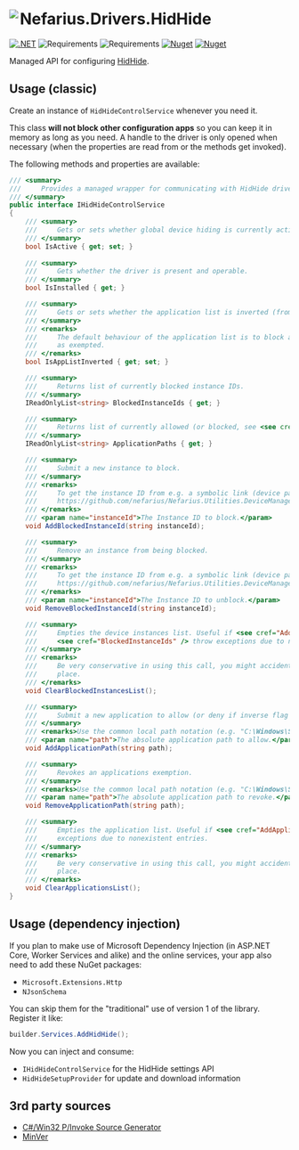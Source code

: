 # <img src="assets/NSS-128x128.png" align="left" />Nefarius.Drivers.HidHide

[![.NET](https://github.com/nefarius/Nefarius.Drivers.HidHide/actions/workflows/build.yml/badge.svg)](https://github.com/nefarius/Nefarius.Drivers.HidHide/actions/workflows/build.yml) ![Requirements](https://img.shields.io/badge/Requires-.NET%206%2F7%2F8-blue.svg) ![Requirements](https://img.shields.io/badge/Requires-.NET%20Standard%202.0-blue.svg) [![Nuget](https://img.shields.io/nuget/v/Nefarius.Drivers.HidHide)](https://www.nuget.org/packages/Nefarius.Drivers.HidHide/) [![Nuget](https://img.shields.io/nuget/dt/Nefarius.Drivers.HidHide)](https://www.nuget.org/packages/Nefarius.Drivers.HidHide/)

Managed API for configuring [HidHide](https://github.com/nefarius/HidHide).

## Usage (classic)

Create an instance of `HidHideControlService` whenever you need it.

This class **will not block other configuration apps** so you can keep it in memory as long as you need. A handle to the
driver is only opened when necessary (when the properties are read from or the methods get invoked).

The following methods and properties are available:

```csharp
/// <summary>
///     Provides a managed wrapper for communicating with HidHide driver.
/// </summary>
public interface IHidHideControlService
{
    /// <summary>
    ///     Gets or sets whether global device hiding is currently active or not.
    /// </summary>
    bool IsActive { get; set; }
    
    /// <summary>
    ///     Gets whether the driver is present and operable.
    /// </summary>
    bool IsInstalled { get; }

    /// <summary>
    ///     Gets or sets whether the application list is inverted (from block all/allow specific to allow all/block specific).
    /// </summary>
    /// <remarks>
    ///     The default behaviour of the application list is to block all processes by default and only treat listed paths
    ///     as exempted.
    /// </remarks>
    bool IsAppListInverted { get; set; }

    /// <summary>
    ///     Returns list of currently blocked instance IDs.
    /// </summary>
    IReadOnlyList<string> BlockedInstanceIds { get; }

    /// <summary>
    ///     Returns list of currently allowed (or blocked, see <see cref="IsAppListInverted" />) application paths.
    /// </summary>
    IReadOnlyList<string> ApplicationPaths { get; }

    /// <summary>
    ///     Submit a new instance to block.
    /// </summary>
    /// <remarks>
    ///     To get the instance ID from e.g. a symbolic link (device path) you can use this companion library:
    ///     https://github.com/nefarius/Nefarius.Utilities.DeviceManagement
    /// </remarks>
    /// <param name="instanceId">The Instance ID to block.</param>
    void AddBlockedInstanceId(string instanceId);

    /// <summary>
    ///     Remove an instance from being blocked.
    /// </summary>
    /// <remarks>
    ///     To get the instance ID from e.g. a symbolic link (device path) you can use this companion library:
    ///     https://github.com/nefarius/Nefarius.Utilities.DeviceManagement
    /// </remarks>
    /// <param name="instanceId">The Instance ID to unblock.</param>
    void RemoveBlockedInstanceId(string instanceId);

    /// <summary>
    ///     Empties the device instances list. Useful if <see cref="AddBlockedInstanceId" /> or
    ///     <see cref="BlockedInstanceIds" /> throw exceptions due to nonexistent entries.
    /// </summary>
    /// <remarks>
    ///     Be very conservative in using this call, you might accidentally undo settings different apps have put in
    ///     place.
    /// </remarks>
    void ClearBlockedInstancesList();

    /// <summary>
    ///     Submit a new application to allow (or deny if inverse flag is set).
    /// </summary>
    /// <remarks>Use the common local path notation (e.g. "C:\Windows\System32\rundll32.exe").</remarks>
    /// <param name="path">The absolute application path to allow.</param>
    void AddApplicationPath(string path);

    /// <summary>
    ///     Revokes an applications exemption.
    /// </summary>
    /// <remarks>Use the common local path notation (e.g. "C:\Windows\System32\rundll32.exe").</remarks>
    /// <param name="path">The absolute application path to revoke.</param>
    void RemoveApplicationPath(string path);

    /// <summary>
    ///     Empties the application list. Useful if <see cref="AddApplicationPath" /> or <see cref="ApplicationPaths" /> throw
    ///     exceptions due to nonexistent entries.
    /// </summary>
    /// <remarks>
    ///     Be very conservative in using this call, you might accidentally undo settings different apps have put in
    ///     place.
    /// </remarks>
    void ClearApplicationsList();
}
```

## Usage (dependency injection)

If you plan to make use of Microsoft Dependency Injection (in ASP.NET Core, Worker Services and alike) and the online
services, your app also need to add these NuGet packages:

- `Microsoft.Extensions.Http`
- `NJsonSchema`

You can skip them for the "traditional" use of version 1 of the library. Register it like:

```csharp
builder.Services.AddHidHide();
```

Now you can inject and consume:

- `IHidHideControlService` for the HidHide settings API
- `HidHideSetupProvider` for update and download information

## 3rd party sources

- [C#/Win32 P/Invoke Source Generator](https://github.com/microsoft/CsWin32)
- [MinVer](https://github.com/adamralph/minver)
